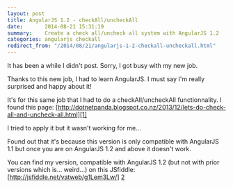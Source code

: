 ```yaml
---
layout: post
title: AngularJS 1.2 - checkAll/uncheckAll
date:       2014-08-21 15:31:19
summary:    Create a check all/uncheck all system with AngularJS 1.2
categories: angularjs checkall
redirect_from: "/2014/08/21/angularjs-1-2-checkall-uncheckall.html"
---
```


It has been a while I didn't post. Sorry, I got busy with my new job.

Thanks to this new job, I had to learn AngularJS. I must say I'm really surprised and happy about it!

It's for this same job that I had to do a checkAll/uncheckAll functionnality. I found this page: [http://dotnetpanda.blogspot.co.nz/2013/12/lets-do-check-all-and-uncheck-all.html][1]

I tried to apply it but it wasn't working for me...

Found out that it's because this version is only compatible with AngularJS 1.1 but once you are on AngularJS 1.2 and above it doesn't work.

You can find my version, compatible with AngularJS 1.2 (but not with prior versions which is... weird...) on this JSfiddle: [http://jsfiddle.net/vatweb/g1Lem3Lw/] [2]

  [1]: http://dotnetpanda.blogspot.co.nz/2013/12/lets-do-check-all-and-uncheck-all.html
  [2]: http://jsfiddle.net/vatweb/g1Lem3Lw/
